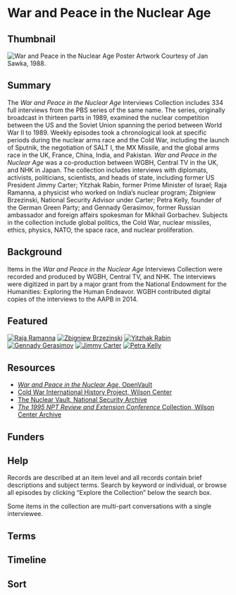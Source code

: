 # War and Peace in the Nuclear Age
 
## Thumbnail

![War and Peace in the Nuclear Age](https://s3.amazonaws.com/americanarchive.org/special-collections/WAPINA_Poster.jpg "WarandPeace")
Poster Artwork Courtesy of Jan Sawka, 1988.

## Summary

The <em>War and Peace in the Nuclear Age</em> Interviews Collection includes 334 full interviews from the PBS series of the same name. The series, originally broadcast in thirteen parts in 1989, examined the nuclear competition between the US and the Soviet Union spanning the period between World War II to 1989. Weekly episodes took a chronological look at specific periods during the nuclear arms race and the Cold War, including the launch of Sputnik, the negotiation of SALT I, the MX Missile, and the global arms race in the UK, France, China, India, and Pakistan. <em>War and Peace in the Nuclear Age</em> was a co-production between WGBH, Central TV in the UK, and NHK in Japan. The collection includes interviews with diplomats, activists, politicians, scientists, and heads of state, including former US President Jimmy Carter; Yitzhak Rabin, former Prime Minister of Israel; Raja Ramanna, a physicist who worked on India’s nuclear program; Zbigniew Brzezinski, National Security Advisor under Carter; Petra Kelly, founder of the German Green Party; and Gennady Gerasimov, former Russian ambassador and foreign affairs spokesman for Mikhail Gorbachev. Subjects in the collection include global politics, the Cold War, nuclear missiles, ethics, physics, NATO, the space race, and nuclear proliferation. 

## Background

Items in the <em>War and Peace in the Nuclear Age</em> Interviews Collection were recorded and produced by WGBH, Central TV, and NHK. The interviews were digitized in part by a major grant from the National Endowment for the Humanities: Exploring the Human Endeavor. WGBH contributed digital copies of the interviews to the AAPB in 2014.

## Featured

[![Raja Ramanna](https://s3.amazonaws.com/americanarchive.org/special-collections/cpb-aacip_15-mc8rb6w99r.jpg)](/catalog/cpb-aacip_15-mc8rb6w99r)
[![Zbigniew Brzezinski](https://s3.amazonaws.com/americanarchive.org/special-collections/cpb-aacip_15-k93125qk3q.jpg)](/catalog/cpb-aacip_15-k93125qk3q)
[![Yitzhak Rabin](https://s3.amazonaws.com/americanarchive.org/special-collections/cpb-aacip_15-5h7br8mh7d.jpg)](/catalog/cpb-aacip_15-5h7br8mh7d)
[![Gennady Gerasimov](https://s3.amazonaws.com/americanarchive.org/special-collections/cpb-aacip_15-fj29882v4n.jpg)](/catalog/cpb-aacip_15-fj29882v4n)
[![Jimmy Carter](https://s3.amazonaws.com/americanarchive.org/special-collections/cpb-aacip_15-gt5fb4ws83.jpg)](/catalog/cpb-aacip_15-gt5fb4ws83)
[![Petra Kelly](https://s3.amazonaws.com/americanarchive.org/special-collections/cpb-aacip_15-rf5k931f24.jpg)](/catalog/cpb-aacip_15-rf5k931f24)

## Resources

- [<em>War and Peace in the Nuclear Age</em>, OpenVault](http://openvault.wgbh.org/collections/war_peace/interviews)
- [Cold War International History Project, Wilson Center](https://www.wilsoncenter.org/program/cold-war-international-history-project)
- [The Nuclear Vault, National Security Archive](https://nsarchive.gwu.edu/project/nuclear-vault)
- [<em>The 1995 NPT Review and Extension Conference</em> Collection, Wilson Center Archive](https://digitalarchive.wilsoncenter.org/topics/1995-npt-review-and-extension-conference)


## Funders 

## Help

Records are described at an item level and all records contain brief descriptions and subject terms. Search by keyword or individual, or browse all episodes by clicking “Explore the Collection” below the search box. 

Some items in the collection are multi-part conversations with a single interviewee. 

## Terms

## Timeline

## Sort
